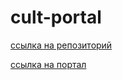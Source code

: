 # cult-portal

[ссылка на репозиторий](https://github.com/yauhenkviatkouski/Culture-Portal)

[ссылка на портал](https://culture-portal-group32.netlify.com/)
